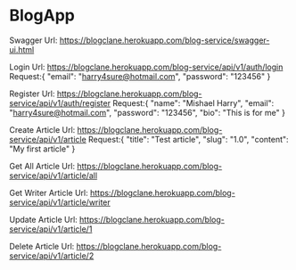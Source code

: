 # BlogApp
Swagger Url: https://blogclane.herokuapp.com/blog-service/swagger-ui.html


Login Url: https://blogclane.herokuapp.com/blog-service/api/v1/auth/login
Request:{
    "email": "harry4sure@hotmail.com",
    "password": "123456"
}

Register Url: https://blogclane.herokuapp.com/blog-service/api/v1/auth/register
Request:{
    "name": "Mishael Harry",
    "email": "harry4sure@hotmail.com",
    "password": "123456",
    "bio": "This is for me"
}

Create Article Url: https://blogclane.herokuapp.com/blog-service/api/v1/article
Request:{
    "title": "Test article",
    "slug": "1.0",
    "content": "My first article"
}

Get All Article Url: https://blogclane.herokuapp.com/blog-service/api/v1/article/all

Get Writer Article Url: https://blogclane.herokuapp.com/blog-service/api/v1/article/writer

Update Article Url: https://blogclane.herokuapp.com/blog-service/api/v1/article/1

Delete Article Url: https://blogclane.herokuapp.com/blog-service/api/v1/article/2


